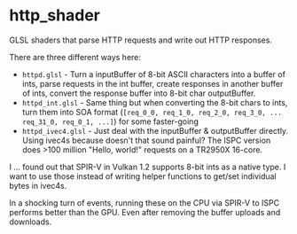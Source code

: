 # http_shader

GLSL shaders that parse HTTP requests and write out HTTP responses. 

There are three different ways here:

* `httpd.glsl` - Turn a inputBuffer of 8-bit ASCII characters into a buffer of ints, parse requests in the int buffer, create responses in another buffer of ints, convert the response buffer into 8-bit char outputBuffer.
* `httpd_int.glsl` - Same thing but when converting the 8-bit chars to ints, turn them into SOA format (`[req_0_0, req_1_0, req_2_0, req_3_0, ... req_31_0, req_0_1, ...]`) for some faster-going
* `httpd_ivec4.glsl` - Just deal with the inputBuffer & outputBuffer directly. Using ivec4s because doesn't that sound painful? The ISPC version does >100 million "Hello, world!" requests on a TR2950X 16-core.

I ... found out that SPIR-V in Vulkan 1.2 supports 8-bit ints as a native type. I want to use those instead of writing helper functions to get/set individual bytes in ivec4s.

In a shocking turn of events, running these on the CPU via SPIR-V to ISPC performs better than the GPU. Even after removing the buffer uploads and downloads.
